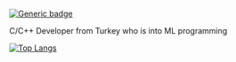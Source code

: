 

[![Generic badge](https://img.shields.io/badge/42-ECOLE-<COLOR>.svg)](https://42kocaeli.com.tr/)

 C/C++ Developer from Turkey who is into ML programming 


[![Top Langs](https://github-readme-stats.vercel.app/api/top-langs/?username=erdogancayir)](https://github.com/anuraghazra/github-readme-stats)
